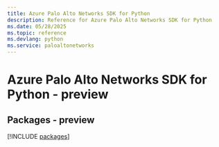 ```yaml
---
title: Azure Palo Alto Networks SDK for Python
description: Reference for Azure Palo Alto Networks SDK for Python
ms.date: 05/28/2025
ms.topic: reference
ms.devlang: python
ms.service: paloaltonetworks
---
```

# Azure Palo Alto Networks SDK for Python - preview
## Packages - preview
[!INCLUDE [packages](palo-alto-networks-index.md)]